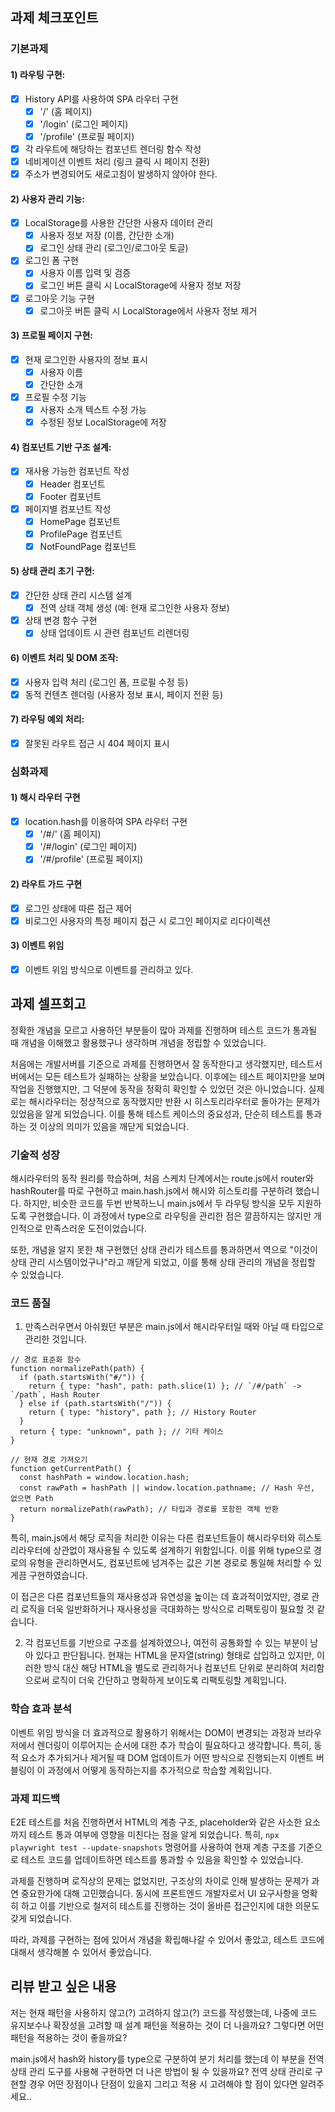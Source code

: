 ## 과제 체크포인트

### 기본과제

#### 1) 라우팅 구현:
- [x] History API를 사용하여 SPA 라우터 구현
  - [x] '/' (홈 페이지)
  - [x] '/login' (로그인 페이지)
  - [x] '/profile' (프로필 페이지)
- [x] 각 라우트에 해당하는 컴포넌트 렌더링 함수 작성
- [x] 네비게이션 이벤트 처리 (링크 클릭 시 페이지 전환)
- [x] 주소가 변경되어도 새로고침이 발생하지 않아야 한다.

#### 2) 사용자 관리 기능:
- [x] LocalStorage를 사용한 간단한 사용자 데이터 관리
  - [x] 사용자 정보 저장 (이름, 간단한 소개)
  - [x] 로그인 상태 관리 (로그인/로그아웃 토글)
- [x] 로그인 폼 구현
  - [x] 사용자 이름 입력 및 검증
  - [x] 로그인 버튼 클릭 시 LocalStorage에 사용자 정보 저장
- [x] 로그아웃 기능 구현
  - [x] 로그아웃 버튼 클릭 시 LocalStorage에서 사용자 정보 제거

#### 3) 프로필 페이지 구현:
- [x] 현재 로그인한 사용자의 정보 표시
  - [x] 사용자 이름
  - [x] 간단한 소개
- [x] 프로필 수정 기능
  - [x] 사용자 소개 텍스트 수정 가능
  - [x] 수정된 정보 LocalStorage에 저장

#### 4) 컴포넌트 기반 구조 설계:
- [x] 재사용 가능한 컴포넌트 작성
  - [x] Header 컴포넌트
  - [x] Footer 컴포넌트
- [x] 페이지별 컴포넌트 작성
  - [x] HomePage 컴포넌트
  - [x] ProfilePage 컴포넌트
  - [x] NotFoundPage 컴포넌트

#### 5) 상태 관리 초기 구현:
- [x] 간단한 상태 관리 시스템 설계
  - [x] 전역 상태 객체 생성 (예: 현재 로그인한 사용자 정보)
- [x] 상태 변경 함수 구현
  - [x] 상태 업데이트 시 관련 컴포넌트 리렌더링

#### 6) 이벤트 처리 및 DOM 조작:
- [x] 사용자 입력 처리 (로그인 폼, 프로필 수정 등)
- [x] 동적 컨텐츠 렌더링 (사용자 정보 표시, 페이지 전환 등)

#### 7) 라우팅 예외 처리:
- [x] 잘못된 라우트 접근 시 404 페이지 표시

### 심화과제

#### 1) 해시 라우터 구현
- [x] location.hash를 이용하여 SPA 라우터 구현
  - [x] '/#/' (홈 페이지)
  - [x] '/#/login' (로그인 페이지) 
  - [x] '/#/profile' (프로필 페이지)
 
#### 2) 라우트 가드 구현
- [x] 로그인 상태에 따른 접근 제어
- [x] 비로그인 사용자의 특정 페이지 접근 시 로그인 페이지로 리다이렉션

#### 3) 이벤트 위임

- [x] 이벤트 위임 방식으로 이벤트를 관리하고 있다.

## 과제 셀프회고

<!-- 과제에 대한 회고를 작성해주세요 -->
정확한 개념을 모르고 사용하던 부분들이 많아 과제를 진행하며 테스트 코드가 통과될 때 개념을 이해했고 활용했구나 생각하며 개념을 정립할 수 있었습니다.

처음에는 개발서버를 기준으로 과제를 진행하면서 잘 동작한다고 생각했지만, 테스트서버에서는 모든 테스트가 실패하는 상황을 보았습니다. 이후에는 테스트 페이지만을 보며 작업을 진행했지만, 그 덕분에 동작을 정확히 확인할 수 있었던 것은 아니었습니다. 실제로는 해시라우터는 정상적으로 동작했지만 반환 시 히스토리라우터로 돌아가는 문제가 있었음을 알게 되었습니다. 이를 통해 테스트 케이스의 중요성과, 단순히 테스트를 통과하는 것 이상의 의미가 있음을 깨닫게 되었습니다.
 
### 기술적 성장
<!-- 예시
- 새로 학습한 개념
- 기존 지식의 재발견/심화
- 구현 과정에서의 기술적 도전과 해결
-->

해시라우터의 동작 원리를 학습하며, 처음 스케치 단계에서는 route.js에서 router와 hashRouter를 따로 구현하고 main.hash.js에서 해시와 히스토리를 구분하려 했습니다. 하지만, 비슷한 코드를 두번 반복하느니 main.js에서 두 라우팅 방식을 모두 지원하도록 구현했습니다. 이 과정에서 type으로 라우팅을 관리한 점은 깔끔하지는 않지만 개인적으로 만족스러운 도전이었습니다.

또한, 개념을 알지 못한 채 구현했던 상태 관리가 테스트를 통과하면서 역으로 "이것이 상태 관리 시스템이었구나"라고 깨닫게 되었고, 이를 통해 상태 관리의 개념을 정립할 수 있었습니다.

### 코드 품질
<!-- 예시
- 특히 만족스러운 구현
- 리팩토링이 필요한 부분
- 코드 설계 관련 고민과 결정
-->

1. 만족스러우면서 아쉬웠던 부분은 main.js에서 해시라우터일 때와 아닐 때 타입으로 관리한 것입니다.


```
// 경로 표준화 함수
function normalizePath(path) {
  if (path.startsWith("#/")) {
    return { type: "hash", path: path.slice(1) }; // `/#/path` -> `/path`, Hash Router
  } else if (path.startsWith("/")) {
    return { type: "history", path }; // History Router
  }
  return { type: "unknown", path }; // 기타 케이스
}

// 현재 경로 가져오기
function getCurrentPath() {
  const hashPath = window.location.hash;
  const rawPath = hashPath || window.location.pathname; // Hash 우선, 없으면 Path
  return normalizePath(rawPath); // 타입과 경로를 포함한 객체 반환
}
```


특히, main.js에서 해당 로직을 처리한 이유는 다른 컴포넌트들이 해시라우터와 히스토리라우터에 상관없이 재사용될 수 있도록 설계하기 위함입니다. 이를 위해 type으로 경로의 유형을 관리하면서도, 컴포넌트에 넘겨주는 값은 기본 경로로 통일해 처리할 수 있게끔 구현하였습니다.

이 접근은 다른 컴포넌트들의 재사용성과 유연성을 높이는 데 효과적이었지만, 경로 관리 로직을 더욱 일반화하거나 재사용성을 극대화하는 방식으로 리팩토링이 필요할 것 같습니다.

2. 각 컴포넌트를 기반으로 구조를 설계하였으나, 여전히 공통화할 수 있는 부분이 남아 있다고 판단됩니다. 현재는 HTML을 문자열(string) 형태로 삽입하고 있지만, 이러한 방식 대신 해당 HTML을 별도로 관리하거나 컴포넌트 단위로 분리하여 처리함으로써 로직이 더욱 간단하고 명확하게 보이도록 리팩토링할 계획입니다.

### 학습 효과 분석
<!-- 예시
- 가장 큰 배움이 있었던 부분
- 추가 학습이 필요한 영역
- 실무 적용 가능성
-->

이벤트 위임 방식을 더 효과적으로 활용하기 위해서는 DOM이 변경되는 과정과 브라우저에서 렌더링이 이루어지는 순서에 대한 추가 학습이 필요하다고 생각합니다. 특히, 동적 요소가 추가되거나 제거될 때 DOM 업데이트가 어떤 방식으로 진행되는지 이벤트 버블링이 이 과정에서 어떻게 동작하는지를 추가적으로 학습할 계획입니다.

### 과제 피드백
<!-- 예시
- 과제에서 모호하거나 애매했던 부분
- 과제에서 좋았던 부분
-->

E2E 테스트를 처음 진행하면서 HTML의 계층 구조, placeholder와 같은 사소한 요소까지 테스트 통과 여부에 영향을 미친다는 점을 알게 되었습니다. 특히, `npx playwright test --update-snapshots` 명령어를 사용하여 현재 계층 구조를 기준으로 테스트 코드를 업데이트하면 테스트를 통과할 수 있음을 확인할 수 있었습니다.

과제를 진행하며 로직상의 문제는 없었지만, 구조상의 차이로 인해 발생하는 문제가 과연 중요한가에 대해 고민했습니다. 동시에 프론트엔드 개발자로서 UI 요구사항을 명확히 하고 이를 기반으로 철저히 테스트를 진행하는 것이 올바른 접근인지에 대한 의문도 갖게 되었습니다.

따라, 과제를 구현하는 점에 있어서 개념을 확립해나갈 수 있어서 좋았고, 테스트 코드에 대해서 생각해볼 수 있어서 좋았습니다.

## 리뷰 받고 싶은 내용

<!--
피드백 받고 싶은 내용을 구체적으로 남겨주세요
모호한 요청은 피드백을 남기기 어렵습니다.

참고링크: https://chatgpt.com/share/675b6129-515c-8001-ba72-39d0fa4c7b62

모호한 질문의 예시)
- 무엇을 질문해야 할지 몰라서 코치님이 보시기에 고쳐야할것들 전반적으로 피드백 부탁드립니다.
- 코드 스타일에 대한 피드백 부탁드립니다.
- 코드 구조에 대한 피드백 부탁드립니다.
- 개념적인 오류에 대한 피드백 부탁드립니다.
- 추가 구현이 필요한 부분에 대한 피드백 부탁드립니다.

구체적인 질문의 예시)
- 파일A의 함수B와 그 안의 변수명을 보면 직관성이 떨어지는 것 같습니다. 함수와 변수 이름을 더 명확하게 지을 방법에 대해 조언해 주실 수 있나요?
- 현재 파일 단위로 코드를 분리했지만, 이번 주차 발제를 기준으로 봤을 때 모듈화나 계층화에서 부족함이 있는 것 같습니다. 특히 A와 B 부분에서 모듈화를 더 진행할지 그대로 둘지 고민하였습니다. (...구체적인 고민 사항 적기...). 코치님의 의견이 궁금합니다.
- 옵저버 패턴을 사용해 상태 관리 로직을 구현해 보려 했습니다. 제가 구현한 코드가 옵저버 패턴에 맞게 잘 구성되었는지 검토해 주시고, 보완할 부분을 제안해 주실 수 있을까요?
- 컴포넌트 A를 테스트 할 때 B와의 의존성 때문에 테스트 코드를 작성하려다 포기했습니다. A와 B의 의존성을 낮추고 테스트 가능성을 높이는 구조 개선 방안이 있을까요?
-->

저는 현재 패턴을 사용하지 않고(?) 고려하지 않고(?) 코드를 작성했는데, 나중에 코드 유지보수나 확장성을 고려할 때 설계 패턴을 적용하는 것이 더 나을까요? 그렇다면 어떤 패턴을 적용하는 것이 좋을까요?

main.js에서 hash와 history를 type으로 구분하여 분기 처리를 했는데 이 부분을 전역 상태 관리 도구를 사용해 구현하면 더 나은 방법이 될 수 있을까요? 전역 상태 관리로 구현할 경우 어떤 장점이나 단점이 있을지 그리고 적용 시 고려해야 할 점이 있다면 알려주세요..

